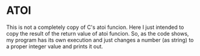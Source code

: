 # ATOI

This is not a completely copy of C's atoi funcion. Here I just intended to copy the result of the return value of atoi funcion.
So, as the code shows, my program has its own execution and just changes a number (as string) to a proper integer value and prints it out.